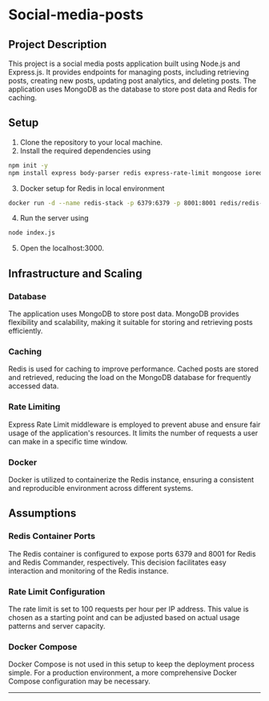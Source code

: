 # Social-media-posts

## Project Description 
This project is a social media posts application built using Node.js and Express.js. It provides endpoints for managing posts, including retrieving posts, creating new posts, updating post analytics, and deleting posts. The application uses MongoDB as the database to store post data and Redis for caching.

## Setup 

1. Clone the repository to your local machine.
2. Install the required dependencies using 

 ```bash
npm init -y
 npm install express body-parser redis express-rate-limit mongoose ioredis
```

3. Docker setup for Redis in local environment
 ```bash
 docker run -d --name redis-stack -p 6379:6379 -p 8001:8001 redis/redis-stack:latest
 ```

4. Run the server using 
```bash
node index.js
```

5. Open the localhost:3000.

## Infrastructure and Scaling

### Database
The application uses MongoDB to store post data. MongoDB provides flexibility and scalability, making it suitable for storing and retrieving posts efficiently.

### Caching
Redis is used for caching to improve performance. Cached posts are stored and retrieved, reducing the load on the MongoDB database for frequently accessed data.

### Rate Limiting
Express Rate Limit middleware is employed to prevent abuse and ensure fair usage of the application's resources. It limits the number of requests a user can make in a specific time window.

### Docker
Docker is utilized to containerize the Redis instance, ensuring a consistent and reproducible environment across different systems.

## Assumptions

### Redis Container Ports
The Redis container is configured to expose ports 6379 and 8001 for Redis and Redis Commander, respectively. This decision facilitates easy interaction and monitoring of the Redis instance.

### Rate Limit Configuration
The rate limit is set to 100 requests per hour per IP address. This value is chosen as a starting point and can be adjusted based on actual usage patterns and server capacity.

### Docker Compose
Docker Compose is not used in this setup to keep the deployment process simple. For a production environment, a more comprehensive Docker Compose configuration may be necessary.

---
